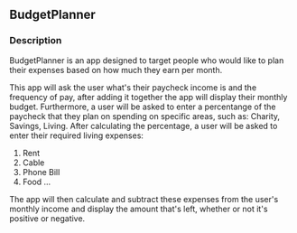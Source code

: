 ## BudgetPlanner

### Description

BudgetPlanner is an app designed to target people who would like to plan their expenses based on how much they earn per month.

This app will ask the user what's their paycheck income is and the frequency of pay, after adding it together the app will display their monthly budget. Furthermore, a user will be asked to enter a percentange of the paycheck that they plan on spending on specific areas, such as: Charity, Savings, Living. After calculating the percentage, a user will be asked to enter their required living expenses:
1. Rent
2. Cable
3. Phone Bill
4. Food
...

The app will then calculate and subtract these expenses from the user's monthly income and display the amount that's left, whether or not it's positive or negative.
